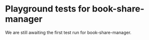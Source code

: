# Playground tests for book-share-manager
We are still awaiting the first test run for book-share-manager.

